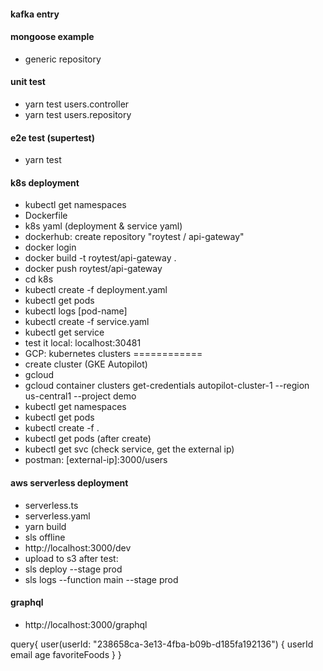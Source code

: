 #### kafka entry

#### mongoose example

- generic repository

#### unit test

- yarn test users.controller
- yarn test users.repository

#### e2e test (supertest)

- yarn test

#### k8s deployment

- kubectl get namespaces
- Dockerfile
- k8s yaml (deployment & service yaml)
- dockerhub: create repository "roytest / api-gateway"
- docker login
- docker build -t roytest/api-gateway .
- docker push roytest/api-gateway
- cd k8s
- kubectl create -f deployment.yaml
- kubectl get pods
- kubectl logs [pod-name]
- kubectl create -f service.yaml
- kubectl get service
- test it local: localhost:30481
- GCP: kubernetes clusters ============
- create cluster (GKE Autopilot)
- gcloud
- gcloud container clusters get-credentials autopilot-cluster-1 --region us-central1 --project demo
- kubectl get namespaces
- kubectl get pods
- kubectl create -f .
- kubectl get pods (after create)
- kubectl get svc (check service, get the external ip)
- postman: [external-ip]:3000/users

#### aws serverless deployment

- serverless.ts
- serverless.yaml
- yarn build
- sls offline
- http://localhost:3000/dev
- upload to s3 after test:
- sls deploy --stage prod
- sls logs --function main --stage prod

#### graphql

- http://localhost:3000/graphql


query{
  user(userId: "238658ca-3e13-4fba-b09b-d185fa192136") {
    userId
    email
    age
    favoriteFoods
  }
}
